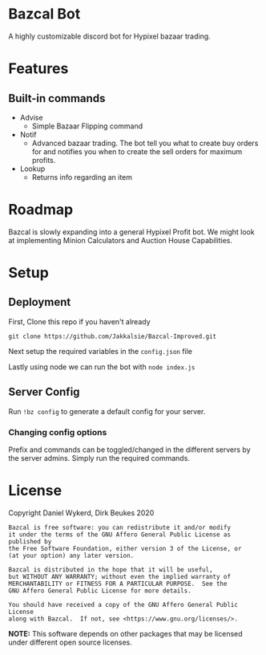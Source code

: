 # Bazcal Bot

A highly customizable discord bot for Hypixel bazaar trading.

# Features

## Built-in commands

- Advise
    - Simple Bazaar Flipping command
- Notif
    - Advanced bazaar trading. The bot tell you what to create buy orders for and notifies you when to create the sell orders for maximum profits. 
- Lookup
    - Returns info regarding an item

# Roadmap

Bazcal is slowly expanding into a general Hypixel Profit bot. We might look at implementing Minion Calculators and Auction House Capabilities.

# Setup

## Deployment

First, Clone this repo if you haven't already

```
git clone https://github.com/Jakkalsie/Bazcal-Improved.git
```
Next setup the required variables in the `config.json` file

Lastly using node we can run the bot with `node index.js`


## Server Config

Run `!bz config` to generate a default config for your server. 

### Changing config options

Prefix and commands can be toggled/changed in the different servers by the server admins. Simply run the required commands.

# License

Copyright Daniel Wykerd, Dirk Beukes 2020

```
Bazcal is free software: you can redistribute it and/or modify
it under the terms of the GNU Affero General Public License as published by
the Free Software Foundation, either version 3 of the License, or
(at your option) any later version.

Bazcal is distributed in the hope that it will be useful,
but WITHOUT ANY WARRANTY; without even the implied warranty of
MERCHANTABILITY or FITNESS FOR A PARTICULAR PURPOSE.  See the
GNU Affero General Public License for more details.

You should have received a copy of the GNU Affero General Public License
along with Bazcal.  If not, see <https://www.gnu.org/licenses/>.
```

**NOTE:** This software depends on other packages that may be licensed under different open source licenses.
